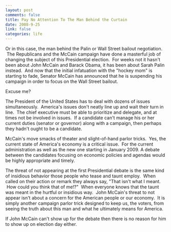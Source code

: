 ```yaml
--- 
layout: post
comments: false
title: Pay No Attention To The Man Behind the Curtain
date: 2008-9-25
link: false
categories: life
---
```

Or in this case, the man behind the Palin or Wall Street bailout negotiation.  The Republicans and the McCain campaign have done a masterful job of changing the subject of this Presidential election.  For weeks not it hasn't been about John McCain and Barack Obama, it has been about Sarah Palin instead.  And now that the initial infatuation with the "hockey mom" is starting to fade, Senator McCain has announced that he is suspending his campaign in order to focus on the Wall Street bailout.

Excuse me?

The President of the United States has to deal with dozens of issues simultaneously.  America's issues don't neatly line up and wait their turn in line.  The chief executive must be able to prioritize and delegate, and at times not be involved in issues.  If a candidate can't manage his or her current duties (senator or governor) along with a campaign, then perhaps they hadn't ought to be a candidate.

McCain's move smacks of theater and slight-of-hand parlor tricks.  Yes, the current state of America's economy is a critical issue.  For the current administration as well as the new one starting in January 2009. A debate between the candidates focusing on economic policies and agendas would be highly appropriate and timely.  

The threat of not appearing at the first Presidential debate is the same kind of insidious behavior those people who tease and taunt employ.  When called on their action or remark they always say, "That isn't what I meant.  How could you think that of me!?"  When everyone knows that the taunt was meant in the hurtful or insidious way.  John McCain's threat to not appear isn't about a concern for the American people or our economy.  It is simply another campaign parlor trick designed to keep us, the voters, from seeing the truth about this man and what he ultimately means for America.

If John McCain can't show up for the debate then there is no reason for him to show up on election day either.
